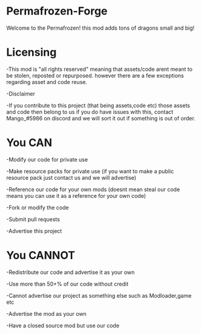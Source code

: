 # Permafrozen-Forge


Welcome to the Permafrozen! this mod adds tons of dragons small and big!


# Licensing

-This mod is "all rights reserved" meaning that assets/code arent meant to be stolen, reposted or repurposed. however there are a few exceptions regarding asset and code reuse.

-Disclaimer

-If you contribute to this project (that being assets,code etc) those assets and code then belong to us if you do have issues with this, contact Mango_#5986 on discord and we will sort it out if something is out of order.

# You CAN

-Modify our code for private use 

-Make resource packs for private use (if you want to make a public resource pack just contact us and we will advertise) 

-Reference our code for your own mods (doesnt mean steal our code means you can use it as a reference for your own code)

-Fork or modify the code

-Submit pull requests

-Advertise this project 

# You CANNOT

-Redistribute our code and advertise it as your own

-Use more than 50+% of our code without credit

-Cannot advertise our project as something else such as Modloader,game etc
 
-Advertise the mod as your own 

-Have a closed source mod but use our code


